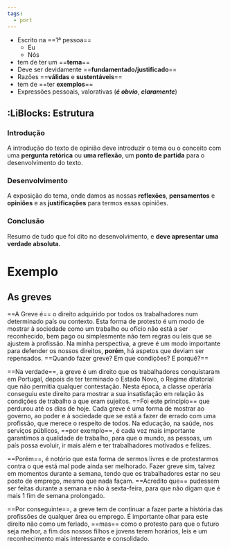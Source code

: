 ```yaml
---
tags:
  - port
---
```

- Escrito na ==1ª pessoa==
	- Eu
	- Nós
- tem de ter um ==**tema**==
- Deve ser devidamente ==**fundamentado/justificado**==
- Razões ==**válidas** e **sustentáveis**==
- tem de ==ter **exemplos**==
- Expressões pessoais, valorativas (***é obvio***, ***claramente***)

## :LiBlocks: Estrutura

### Introdução

A introdução do texto de opinião deve introduzir o tema ou o conceito com uma **pergunta retórica** ou **uma reflexão**, um **ponto de partida** para o desenvolvimento do texto.

### Desenvolvimento

A exposição do tema, onde damos as nossas **reflexões**, **pensamentos** e **opiniões** e as **justificações** para termos essas opiniões.

### Conclusão

Resumo de tudo que foi dito no desenvolvimento, e **deve apresentar uma verdade absoluta.**

# Exemplo

## As greves

==A Greve é== o direito adquirido por todos os trabalhadores num determinado país ou contexto. Esta forma de protesto é um modo de mostrar à sociedade como um trabalho ou ofício não está a ser reconhecido, bem pago ou simplesmente não tem regras ou leis que se ajustem à profissão. Na minha perspectiva, a greve é um modo importante para defender os nossos direitos, **porém**, há aspetos que deviam ser repensados. ==Quando fazer greve? Em que condições? E porquê?==

==Na verdade==, a greve é um direito que os trabalhadores conquistaram em Portugal, depois de ter terminado o Estado Novo, o Regime ditatorial que não permitia qualquer contestação. Nesta época, a classe operária conseguiu este direito para mostrar a sua insatisfação em relação às condições de trabalho a que eram sujeitos. ==Foi este princípio== que perdurou até os dias de hoje. Cada greve é uma forma de mostrar ao governo, ao poder e à sociedade que se está a fazer de errado com uma profissão, que merece o respeito de todos. Na educação, na saúde, nos serviços públicos, ==por exemplo==, é cada vez mais importante garantimos a qualidade de trabalho, para que o mundo, as pessoas, um país possa evoluir, ir mais além e ter trabalhadores motivados  e felizes.

==Porém==, é notório que esta forma de sermos livres e de protestarmos contra o que está mal pode ainda ser melhorado. Fazer greve sim, talvez em momentos durante a semana, tendo que os trabalhadores estar no seu posto de emprego, mesmo que nada façam. ==Acredito que== pudessem ser feitas durante a semana e não à sexta-feira, para que não digam que é mais 1 fim de semana prolongado.

==Por conseguinte==, a greve tem de continuar a fazer parte a história das profissões de qualquer área ou emprego. É importante olhar para este direito não como um feriado, ==mas== como o protesto para que o futuro seja melhor, a fim dos nossos filhos e jovens terem horários, leis e um reconhecimento mais interessante e consolidado.